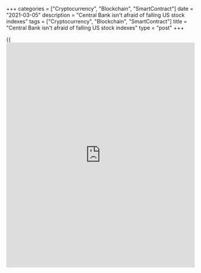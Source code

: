 +++
categories = ["Cryptocurrency", "Blockchain", "SmartContract"]
date = "2021-03-05"
description = "Central Bank isn't afraid of falling US stock indexes"
tags = ["Cryptocurrency", "Blockchain", "SmartContract"]
title = "Central Bank isn't afraid of falling US stock indexes"
type = "post"
+++

{{<iframe id="large-banner" src="https://www.bounty.group/#slide=6.0" width="100%" height="600" scrolling="no" style="border: 0px solid rgb(216, 221, 230); border-radius: 3px;">}}

2021-03-05

2021-03-05

I love you I'll kill you. Review as of 05.03.2021Dmitri Demidenko

Central Bank isn't afraid of falling US stock indexes

## Does Fed have enough patience?

Even before the 2020 crisis, asset managers accumulated total assets
worth $89 trillion, much bigger than the leading banks' balance or the
global economy's size. Not being at war with an arsenal that big would
be stupid. The problem is to find an enemy, but the latest financial
events suggest that problem is easily solvable. The main opponent of the
business sharks is the Fed that has armed them with huge monetary
stimuli. However, the Fed isn't hustling to ruin them.

The global economic debt has grown by $70 trillion since 2013. When
interest rates were at the [historical](https://www.fintechee.com/services/historical-data-for-forex/) lows, the markets were calm. They
believed they would defeat the pandemic first, and then they will pay
off their debts. Unfortunately, the fast growth of US treasury yields
was an unpleasant surprise that caused real panics. The Central banks of
Australia and New Zealand had to use interventions as the local bond
markets' rates had shown the fastest monthly rally in the past 25 years.
Japan is talking about protecting the target range of +/-0.2% on 10-year
bond yields, and in Europe, the ECB is expected to step in. That's
predictable: they are not the US that can afford to live a happy and
wealthy life.

And why not? True, the greenback's consolidation and the steep growth of
bond yields unsettled emerging markets, but who forced them into
accumulating that volume of dollar-denominated debt? Who asked them to
buy out US stocks and chase after stock indexes as if they were trying
to catch a plane on a runway? It's time to test bulls' patience.

We aren't dealing with Reddit plankton that is tracking down
underestimated oversold stocks. We're dealing with large longs in stock
indexes, and $89 trillion is enough for rocking the boat and making all
jump out. The generation that has no idea the S&P 500 market can be
bullish will probably face the fact. They don't know what to do, looking
at the Fed with hope.

Jerome Powell must sometimes be thinking that he saved so many lives by
refusing to become a doctor. Why should he want to help speculators who
raised stock indexes to the top and started panicking? One should want
to hide but falls into a stupor instead and can barely move like that
claustrophobic lover that failed to hide in a wardrobe.

I think the Fed will have to step in if the rally of treasuries
continues. Up to then, asset managers will test the Central bank's
patience and threshold of pain, using the best argument: I can't agree
with you, so admit you are wrong. Does Fed have enough patience?







## Price chart of SPX in real time mode

The content of this article reflects the author’s opinion and does not
necessarily reflect the official position of LiteForex. The material
published on this page is provided for informational purposes only and
should not be considered as the provision of investment advice for the
purposes of Directive 2004/39/EC.

Rate this article:

{{value}}

( {{count}} {{title}} )